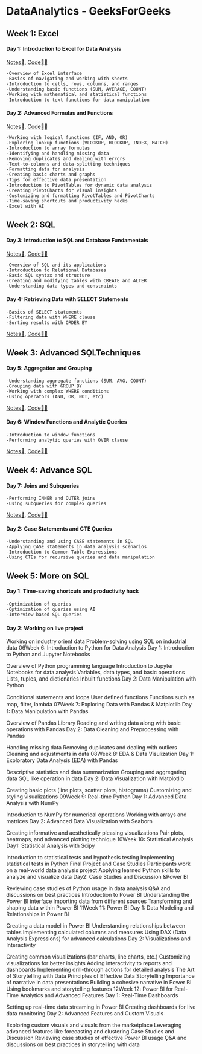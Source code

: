 # DataAnalytics - GeeksForGeeks

## Week 1: Excel
#### Day 1: Introduction to Excel for Data Analysis

[Notes📒](https://github.com/JustPrathyush/DataAnalytics-GeeksForGeeks/blob/c9ab69086cbfa982bdda56c716534763d09d99de/Day1_6July_%5BExcel_Basics%5D/Day1_Notes.pdf),  [Code👨‍💻](https://github.com/JustPrathyush/DataAnalytics-GeeksForGeeks/blob/c9ab69086cbfa982bdda56c716534763d09d99de/Day1_6July_%5BExcel_Basics%5D/Day1.xlsx)

    -Overview of Excel interface
    -Basics of navigating and working with sheets
    -Introduction to cells, rows, columns, and ranges
    -Understanding basic functions (SUM, AVERAGE, COUNT)
    -Working with mathematical and statistical functions
    -Introduction to text functions for data manipulation

#### Day 2: Advanced Formulas and Functions

[Notes📒](https://github.com/JustPrathyush/DataAnalytics-GeeksForGeeks/blob/a35d2cc0875583f6af44c8e8d16038d8b9c41070/Day2_7July_%5BExcel%20Advanced%5D/Day2_Notes.pdf),  [Code👨‍💻](https://github.com/JustPrathyush/DataAnalytics-GeeksForGeeks/tree/a35d2cc0875583f6af44c8e8d16038d8b9c41070/Day2_7July_%5BExcel%20Advanced%5D)
 
    -Working with logical functions (IF, AND, OR)
    -Exploring lookup functions (VLOOKUP, HLOOKUP, INDEX, MATCH)
    -Introduction to array formulas
    -Identifying and handling missing data
    -Removing duplicates and dealing with errors
    -Text-to-columns and data-splitting techniques
    -Formatting data for analysis
    -Creating basic charts and graphs
    -Tips for effective data presentation
    -Introduction to PivotTables for dynamic data analysis
    -Creating PivotCharts for visual insights
    -Customizing and formatting PivotTables and PivotCharts
    -Time-saving shortcuts and productivity hacks
    -Excel with AI


## Week 2: SQL
#### Day 3: Introduction to SǪL and Database Fundamentals

[Notes📒](https://github.com/JustPrathyush/DataAnalytics-GeeksForGeeks/blob/faf08ce64ee87dd584ba96fbb10ddde49354912b/Day3_13July_%5BSQL%5D/Day3_Notes.pdf),  [Code👨‍💻](https://github.com/JustPrathyush/DataAnalytics-GeeksForGeeks/blob/faf08ce64ee87dd584ba96fbb10ddde49354912b/Day3_13July_%5BSQL%5D/Basics%20Of%20SQL.sql)

    -Overview of SǪL and its applications
    -Introduction to Relational Databases
    -Basic SǪL syntax and structure
    -Creating and modifying tables with CREATE and ALTER
    -Understanding data types and constraints

  
#### Day 4: Retrieving Data with SELECT Statements

    -Basics of SELECT statements
    -Filtering data with WHERE clause
    -Sorting results with ORDER BY
[Notes📒](https://github.com/JustPrathyush/DataAnalytics-GeeksForGeeks/blob/faf08ce64ee87dd584ba96fbb10ddde49354912b/Day4_14July_%5BSQL%5D/Day4_Notes.pdf),  [Code👨‍💻](https://github.com/JustPrathyush/DataAnalytics-GeeksForGeeks/blob/faf08ce64ee87dd584ba96fbb10ddde49354912b/Day4_14July_%5BSQL%5D/Retrieving%20Data%20with%20SELECT%20Statements.sql)

## Week 3: Advanced SǪLTechniques
#### Day 5: Aggregation and Grouping

    -Understanding aggregate functions (SUM, AVG, COUNT)
    -Grouping data with GROUP BY
    -Working with complex WHERE conditions
    -Using operators (AND, OR, NOT, etc)
[Notes📒](https://github.com/JustPrathyush/DataAnalytics-GeeksForGeeks/blob/main/Day5_20July_%5BSQL%5D/Notes%20-%20Aggregation%26Grouping.pdf),  [Code👨‍💻](https://github.com/JustPrathyush/DataAnalytics-GeeksForGeeks/blob/main/Day5_20July_%5BSQL%5D/Aggregation%20%26%20Grouping%20Functions.sql)

#### Day 6: Window Functions and Analytic Ǫueries

    -Introduction to window functions
    -Performing analytic queries with OVER clause
[Notes📒](https://github.com/JustPrathyush/DataAnalytics-GeeksForGeeks/blob/main/Day6_21July_%5BSQL%5D/Notes%20-%20Window%20Functions%20%26%20Analytic%20Queries.pdf),  [Code👨‍💻](https://github.com/JustPrathyush/DataAnalytics-GeeksForGeeks/blob/main/Day6_21July_%5BSQL%5D/WindowFunctions%20%26%20Analytic%20Queries.sql)

## Week 4: Advance SǪL

#### Day 7: Joins and Subqueries

    -Performing INNER and OUTER joins
    -Using subqueries for complex queries
[Notes📒](https://github.com/JustPrathyush/DataAnalytics-GeeksForGeeks/blob/main/Day07-27July_%5BSQL%5D/Notes%20-%20Joins%20and%20Subqueries.pdf), [Code👨‍💻]()

#### Day 2: Case Statements and CTE Ǫueries

    -Understanding and using CASE statements in SǪL
    -Applying CASE statements in data analysis scenarios
    -Introduction to Common Table Expressions
    -Using CTEs for recursive queries and data manipulation 

## Week 5: More on SQL

#### Day 1: Time-saving shortcuts and productivity hack

    -Optimization of queries
    -Optimization of queries using AI
    -Interview based SǪL queries

#### Day 2: Working on live project

Working on industry orient data
Problem-solving using SǪL on industrial data
06Week 6: Introduction to Python for Data Analysis
Day 1: Introduction to Python and Jupyter Notebooks

Overview of Python programming language
Introduction to Jupyter Notebooks for data analysis
Variables, data types, and basic operations
Lists, tuples, and dictionaries
Inbuilt functions
Day 2: Data Manipulation with Python

Conditional statements and loops
User deﬁned functions
Functions such as map, ﬁlter, lambda
07Week 7: Exploring Data with Pandas & Matplotlib
Day 1: Data Manipulation with Pandas

Overview of Pandas Library
Reading and writing data along with basic operations with Pandas
Day 2: Data Cleaning and Preprocessing with Pandas

Handling missing data
Removing duplicates and dealing with outliers
Cleaning and adjustments in data
08Week 8: EDA & Data Visulization
Day 1: Exploratory Data Analysis (EDA) with Pandas

Descriptive statistics and data summarization
Grouping and aggregating data
SǪL like operation in data
Day 2: Data Visualization with Matplotlib

Creating basic plots (line plots, scatter plots, histograms)
Customizing and styling visualizations
09Week 9: Real-time Python
Day 1: Advanced Data Analysis with NumPy

Introduction to NumPy for numerical operations
Working with arrays and matrices
Day 2: Advanced Data Visualization with Seaborn

Creating informative and aesthetically pleasing visualizations
Pair plots, heatmaps, and advanced plotting technique 
10Week 10: Statistical Analysis
Day1: Statistical Analysis with Scipy

Introduction to statistical tests and hypothesis testing
Implementing statistical tests in Python
Final Project and Case Studies
Participants work on a real-world data analysis project
Applying learned Python skills to analyze and visualize data
Day2: Case Studies and Discussion &Power BI

Reviewing case studies of Python usage in data analysis
Q&A and discussions on best practices
Introduction to Power BI
Understanding the Power BI interface
Importing data from different sources
Transforming and shaping data within Power BI
11Week 11: Power BI
Day 1: Data Modeling and Relationships in Power BI

Creating a data model in Power BI
Understanding relationships between tables
Implementing calculated columns and measures
Using DAX (Data Analysis Expressions) for advanced calculations
Day 2: Visualizations and Interactivity

Creating common visualizations (bar charts, line charts, etc.)
Customizing visualizations for better insights
Adding interactivity to reports and dashboards
Implementing drill-through actions for detailed analysis
The Art of Storytelling with Data
Principles of Effective Data Storytelling
Importance of narrative in data presentations
Building a cohesive narrative in Power BI
Using bookmarks and storytelling features
12Week 12: Power BI for Real-Time Analytics and Advanced Features
Day 1: Real-Time Dashboards

Setting up real-time data streaming in Power BI
Creating dashboards for live data monitoring
Day 2: Advanced Features and Custom Visuals

Exploring custom visuals and visuals from the marketplace
Leveraging advanced features like forecasting and clustering
Case Studies and Discussion
Reviewing case studies of effective Power BI usage
Ǫ&A and discussions on best practices in storytelling with data
